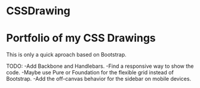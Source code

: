 CSSDrawing
==========
Portfolio of my CSS Drawings
==========
This is only a quick aproach based on Bootstrap.

TODO:
-Add Backbone and Handlebars.
-Find a responsive way to show the code.
-Maybe use Pure or Foundation for the flexible grid instead of Bootstrap.
-Add the off-canvas behavior for the sidebar on mobile devices.
